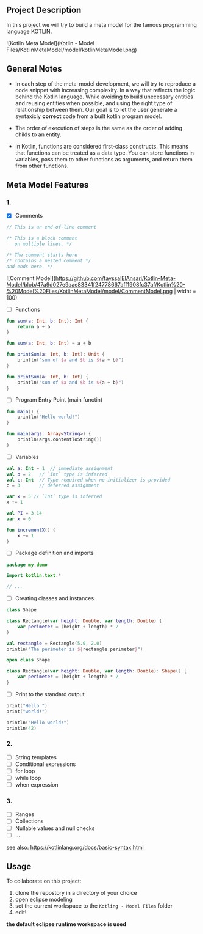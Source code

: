 ## Project Description
In this project we will try to build a meta model for the famous programming language KOTLIN.

![Kotlin Meta Model](Kotlin - Model Files/KotlinMetaModel/model/kotlinMetaModel.png)

## General Notes
* In each step of the meta-model development, we will try to reproduce a code snippet with increasing complexity. In a way that reflects the logic behind the Kotlin language. While avoiding to build unecessary entities and reusing entities when possible, and using the right type of relationship between them. Our goal is to let the user generate a syntaxicly **correct** code from a built kotlin program model.

* The order of execution of steps is the same as the order of adding childs to an entity.

* In Kotlin, functions are considered first-class constructs. This means that functions can be treated as a data type. You can store functions in variables, pass them to other functions as arguments, and return them from other functions.

## Meta Model Features
### 1.
* [x] Comments
```kotlin
// This is an end-of-line comment

/* This is a block comment
   on multiple lines. */

/* The comment starts here
/* contains a nested comment *⁠/
and ends here. */
```
![Comment Model](https://github.com/fayssalElAnsari/Kotlin-Meta-Model/blob/47a9d027e9aae83341f24778667aff1908fc37af/Kotlin%20-%20Model%20Files/KotlinMetaModel/model/CommentModel.png | widht = 100)


* [ ] Functions
```kotlin
fun sum(a: Int, b: Int): Int {
    return a + b
}

fun sum(a: Int, b: Int) = a + b

fun printSum(a: Int, b: Int): Unit {
    println("sum of $a and $b is ${a + b}")
}

fun printSum(a: Int, b: Int) {
    println("sum of $a and $b is ${a + b}")
}
```

* [ ] Program Entry Point (main functin)
```kotlin
fun main() {
    println("Hello world!")
}

fun main(args: Array<String>) {
    println(args.contentToString())
}
```
* [ ] Variables
```kotlin
val a: Int = 1  // immediate assignment
val b = 2   // `Int` type is inferred
val c: Int  // Type required when no initializer is provided
c = 3       // deferred assignment

var x = 5 // `Int` type is inferred
x += 1

val PI = 3.14
var x = 0

fun incrementX() { 
    x += 1 
}
```
* [ ] Package definition and imports
```kotlin
package my.demo

import kotlin.text.*

// ...
```
* [ ] Creating classes and instances
```kotlin
class Shape

class Rectangle(var height: Double, var length: Double) {
    var perimeter = (height + length) * 2
}

val rectangle = Rectangle(5.0, 2.0)
println("The perimeter is ${rectangle.perimeter}")

open class Shape

class Rectangle(var height: Double, var length: Double): Shape() {
    var perimeter = (height + length) * 2
}
```
* [ ] Print to the standard output
```kotlin
print("Hello ")
print("world!")

println("Hello world!")
println(42)
```

### 2.
* [ ] String templates
* [ ] Conditional expressions
* [ ] for loop
* [ ] while loop
* [ ] when expression 

### 3.
* [ ] Ranges
* [ ] Collections
* [ ] Nullable values and null checks
* [ ] ...

see also: https://kotlinlang.org/docs/basic-syntax.html 


## Usage
To collaborate on this project: 
1. clone the repostory in a directory of your choice 
2. open eclipse modeling 
3. set the current workspace to the `Kotling - Model Files` folder
4. edit!

**the default eclipse runtime workspace is used**
